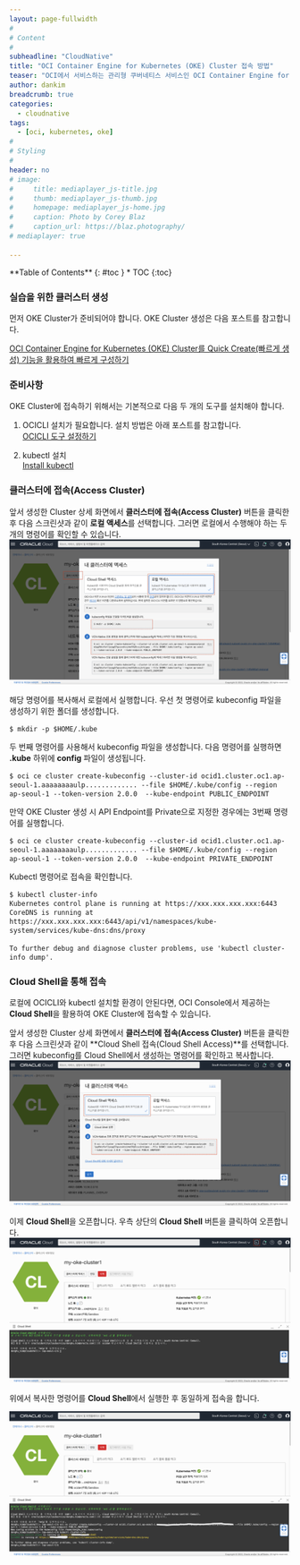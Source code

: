 ```yaml
---
layout: page-fullwidth
#
# Content
#
subheadline: "CloudNative"
title: "OCI Container Engine for Kubernetes (OKE) Cluster 접속 방법"
teaser: "OCI에서 서비스하는 관리형 쿠버네티스 서비스인 OCI Container Engine for Kubernetes (OKE)에 접속하는 방법에 대해서 포스팅합니다."
author: dankim
breadcrumb: true
categories:
  - cloudnative
tags:
  - [oci, kubernetes, oke]
#
# Styling
#
header: no
# image:
#     title: mediaplayer_js-title.jpg
#     thumb: mediaplayer_js-thumb.jpg
#     homepage: mediaplayer_js-home.jpg
#     caption: Photo by Corey Blaz
#     caption_url: https://blaz.photography/
# mediaplayer: true

---
```


<div class="panel radius" markdown="1">
**Table of Contents**
{: #toc }
*  TOC
{:toc}
</div>

### 실습을 위한 클러스터 생성
먼저 OKE Cluster가 준비되어야 합니다. OKE Cluster 생성은 다음 포스트를 참고합니다.

[OCI Container Engine for Kubernetes (OKE) Cluster를 Quick Create(빠르게 생성) 기능을 활용하여 빠르게 구성하기](https://the-team-oasis.github.io/cloudnative/quick-create-oke-cluster/)

### 준비사항
OKE Cluster에 접속하기 위해서는 기본적으로 다음 두 개의 도구를 설치해야 합니다.

1. OCICLI 설치가 필요합니다. 설치 방법은 아래 포스트를 참고합니다.  
    [OCICLI 도구 설정하기](https://the-team-oasis.github.io/getting-started/ocicli-config/)

2. kubectl 설치  
    [Install kubectl](https://kubernetes.io/docs/tasks/tools/)

### 클러스터에 접속(Access Cluster)
앞서 생성한 Cluster 상세 화면에서 **클러스터에 접속(Access Cluster)** 버튼을 클릭한 후 다음 스크린샷과 같이 **로컬 액세스**를 선택합니다. 그러면 로컬에서 수행해야 하는 두 개의 명령어를 확인할 수 있습니다.
![](/assets/img/cloudnative-security/2022/access-oke-cluster-1.png)

해당 명령어를 복사해서 로컬에서 실행합니다. 우선 첫 명령어로 kubeconfig 파일을 생성하기 위한 폴더를 생성합니다.

```terminal
$ mkdir -p $HOME/.kube
```

두 번째 명령어를 사용해서 kubeconfig 파일을 생성합니다. 다음 명령어를 실행하면 **.kube** 하위에 **config** 파일이 생성됩니다.

```terminal
$ oci ce cluster create-kubeconfig --cluster-id ocid1.cluster.oc1.ap-seoul-1.aaaaaaaaulp............. --file $HOME/.kube/config --region ap-seoul-1 --token-version 2.0.0  --kube-endpoint PUBLIC_ENDPOINT
```

만약 OKE Cluster 생성 시 API Endpoint를 Private으로 지정한 경우에는 3번째 명령어를 실행합니다. 
```terminal
$ oci ce cluster create-kubeconfig --cluster-id ocid1.cluster.oc1.ap-seoul-1.aaaaaaaaulp............. --file $HOME/.kube/config --region ap-seoul-1 --token-version 2.0.0  --kube-endpoint PRIVATE_ENDPOINT
```

Kubectl 명령어로 접속을 확인합니다.

```terminal
$ kubectl cluster-info
Kubernetes control plane is running at https://xxx.xxx.xxx.xxx:6443
CoreDNS is running at https://xxx.xxx.xxx.xxx:6443/api/v1/namespaces/kube-system/services/kube-dns:dns/proxy

To further debug and diagnose cluster problems, use 'kubectl cluster-info dump'.
```

### Cloud Shell을 통해 접속
로컬에 OCICLI와 kubectl 설치할 환경이 안된다면, OCI Console에서 제공하는 **Cloud Shell**을 활용하여 OKE Cluster에 접속할 수 있습니다.

앞서 생성한 Cluster 상세 화면에서 **클러스터에 접속(Access Cluster)** 버튼을 클릭한 후 다음 스크린샷과 같이 **Cloud Shell 접속(Cloud Shell Access)**를 선택합니다. 그러면 kubeconfig를 Cloud Shell에서 생성하는 명령어를 확인하고 복사합니다.
![](/assets/img/cloudnative-security/2022/access-oke-cluster-2.png)

이제 **Cloud Shell**을 오픈합니다. 우측 상단의 **Cloud Shell** 버튼을 클릭하여 오픈합니다.
![](/assets/img/cloudnative-security/2022/access-oke-cluster-3.png)

위에서 복사한 명령어를 **Cloud Shell**에서 실행한 후 동일하게 접속을 합니다.

![](/assets/img/cloudnative-security/2022/access-oke-cluster-4.png)





